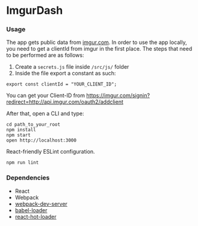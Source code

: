 ImgurDash
=========

### Usage

The app gets public data from [imgur.com](http://imgur.com/). In order to use the app locally, you need to get a clientId from imgur in the first place. The steps that need to be performed are as follows:  
1. Create a ```secrets.js``` file inside ```/src/js/``` folder  
2. Inside the file export a constant as such:
```
export const clientId = "YOUR_CLIENT_ID";
```
  
You can get your Client-ID from https://imgur.com/signin?redirect=http://api.imgur.com/oauth2/addclient    

After that, open a CLI and type:  

```
cd path_to_your_root
npm install
npm start
open http://localhost:3000
```

React-friendly ESLint configuration.

```
npm run lint
```

### Dependencies

* React
* Webpack
* [webpack-dev-server](https://github.com/webpack/webpack-dev-server)
* [babel-loader](https://github.com/babel/babel-loader)
* [react-hot-loader](https://github.com/gaearon/react-hot-loader)
